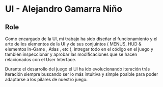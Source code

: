 # UI - Alejandro Gamarra Niño
## Role
Como encargado de la UI, mi trabajo ha sido diseñar el funcionamiento y el arte de los elementos de la UI y de sus conjuintos ( MENUS, HUD & elementos In-Game , Atlas , etc ), intregar todo en el código en el juego y también inspeccionar y aprobar las modificaciones que se hacen relacionados con el User Interface.

Durante el desarrollo del juego el UI ha ido evolucionando iteración trás iteración siempre buscando ser lo más intuitiva y simple posible para poder adaptarse a los pilares de nuestro juego.
<!--stackedit_data:
eyJoaXN0b3J5IjpbLTY3NjkxNzEyMCwxNTI2MDcwNDQxXX0=
-->